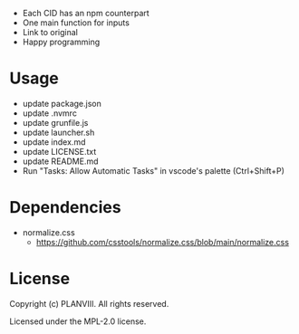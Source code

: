 - Each CID has an npm counterpart
- One main function for inputs
- Link to original
- Happy programming

# Usage

- update package.json
- update .nvmrc
- update grunfile.js
- update launcher.sh
- update index.md
- update LICENSE.txt
- update README.md
- Run "Tasks: Allow Automatic Tasks" in vscode's palette (Ctrl+Shift+P)

# Dependencies

- normalize.css
    - https://github.com/csstools/normalize.css/blob/main/normalize.css

# License

Copyright (c) PLANVIII. All rights reserved.

Licensed under the MPL-2.0 license.
